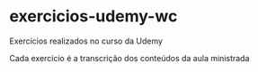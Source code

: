 # exercicios-udemy-wc
Exercícios realizados no curso da Udemy

Cada exercício é a transcrição dos conteúdos da aula ministrada
